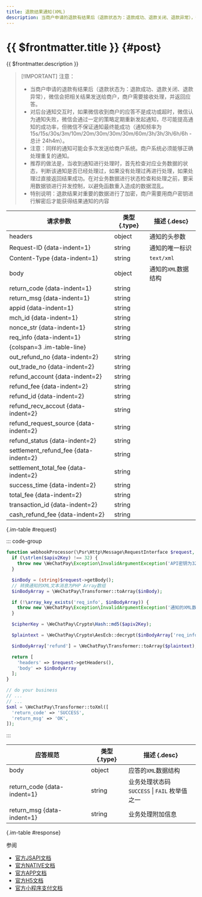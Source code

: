 ```yaml
---
title: 退款结果通知(XML)
description: 当商户申请的退款有结果后（退款状态为：退款成功、退款关闭、退款异常），微信会把相关结果发送给商户，商户需要接收处理，并返回应答。
---
```


# {{ $frontmatter.title }} {#post}

{{ $frontmatter.description }}

> [!IMPORTANT] 注意：
> - 当商户申请的退款有结果后（退款状态为：退款成功、退款关闭、退款异常），微信会把相关结果发送给商户，商户需要接收处理，并返回应答。
> - 对后台通知交互时，如果微信收到商户的应答不是成功或超时，微信认为通知失败，微信会通过一定的策略定期重新发起通知，尽可能提高通知的成功率，但微信不保证通知最终能成功（通知频率为15s/15s/30s/3m/10m/20m/30m/30m/30m/60m/3h/3h/3h/6h/6h - 总计 24h4m）。
> - 注意：同样的通知可能会多次发送给商户系统。商户系统必须能够正确处理重复的通知。
> - 推荐的做法是，当收到通知进行处理时，首先检查对应业务数据的状态，判断该通知是否已经处理过，如果没有处理过再进行处理，如果处理过直接返回结果成功。在对业务数据进行状态检查和处理之前，要采用数据锁进行并发控制，以避免函数重入造成的数据混乱。
> - 特别说明：退款结果对重要的数据进行了加密，商户需要用商户密钥进行解密后才能获得结果通知的内容

| 请求参数 | 类型 {.type} | 描述 {.desc}
| -- | -- | --
| headers | object | 通知的头参数
| Request-ID {data-indent=1} | string | 通知的唯一标识
| Content-Type {data-indent=1} | string | `text/xml`
| body | object | 通知的`XML`数据结构
| return_code {data-indent=1} | string
| return_msg {data-indent=1} | string
| appid {data-indent=1} | string
| mch_id {data-indent=1} | string
| nonce_str {data-indent=1} | string
| req_info {data-indent=1} | string
| {colspan=3 .im-table-line}
| out_refund_no {data-indent=2} | string
| out_trade_no {data-indent=2} | string
| refund_account {data-indent=2} | string
| refund_fee {data-indent=2} | string
| refund_id {data-indent=2} | string
| refund_recv_accout {data-indent=2} | string
| refund_request_source {data-indent=2} | string
| refund_status {data-indent=2} | string
| settlement_refund_fee {data-indent=2} | string
| settlement_total_fee {data-indent=2} | string
| success_time {data-indent=2} | string
| total_fee {data-indent=2} | string
| transaction_id {data-indent=2} | string
| cash_refund_fee {data-indent=2} | string

{.im-table #request}

::: code-group

```php [处理程序]
function webhookProcessor(\Psr\Http\Message\RequestInterface $request, string $apiv2Key): array {
  if (\strlen($apiv2Key) !== 32) {
    throw new \WeChatPay\Exception\InvalidArgumentException('API密钥为32字节，长度不对');
  }

  $inBody = (string)$request->getBody();
  // 转换通知的XML文本消息为PHP Array数组
  $inBodyArray = \WeChatPay\Transformer::toArray($inBody);

  if (!\array_key_exists('req_info', $inBodyArray)) {
    throw new \WeChatPay\Exception\InvalidArgumentException('通知的XML数据异常');
  }

  $cipherKey = \WeChatPay\Crypto\Hash::md5($apiv2Key);

  $plaintext = \WeChatPay\Crypto\AesEcb::decrypt($inBodyArray['req_info'], $cipherKey);

  $inBodyArray['refund'] = \WeChatPay\Transformer::toArray($plaintext);

  return [
    'headers' => $request->getHeaders(),
    'body' => $inBodyArray
  ];
}

// do your business
// ...
// ...
$xml = \WeChatPay\Transformer::toXml([
  'return_code' => 'SUCCESS',
  'return_msg' => 'OK',
]);
```

:::

| 应答规范 | 类型 {.type} | 描述 {.desc}
| --- | --- | ---
| body | object | 应答的`XML`数据结构
| return_code {data-indent=1} | string | 业务处理状态码<br/>`SUCCESS` \| `FAIL` 枚举值之一
| return_msg {data-indent=1} | string | 业务处理附加信息

{.im-table #response}

参阅
- [官方JSAPI文档](https://pay.weixin.qq.com/wiki/doc/api/jsapi.php?chapter=9_16&index=10)
- [官方NATIVE文档](https://pay.weixin.qq.com/wiki/doc/api/native.php?chapter=9_16&index=11)
- [官方APP文档](https://pay.weixin.qq.com/wiki/doc/api/app/app.php?chapter=9_16&index=11)
- [官方H5文档](https://pay.weixin.qq.com/wiki/doc/api/H5.php?chapter=9_16&index=10)
- [官方小程序支付文档](https://pay.weixin.qq.com/wiki/doc/api/wxa/wxa_api.php?chapter=9_16&index=10)
